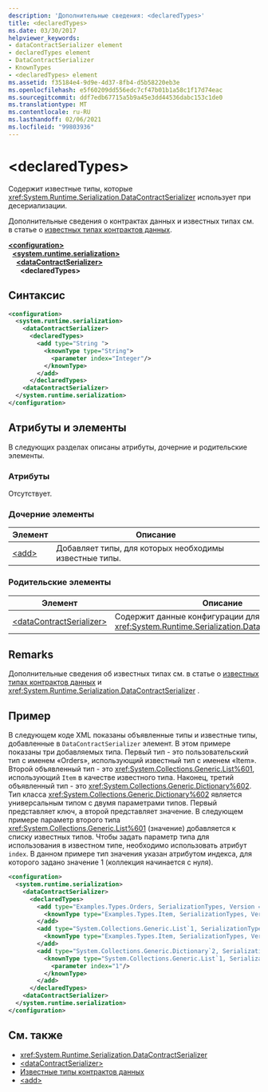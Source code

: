 ```yaml
---
description: 'Дополнительные сведения: <declaredTypes>'
title: <declaredTypes>
ms.date: 03/30/2017
helpviewer_keywords:
- dataContractSerializer element
- declaredTypes element
- DataContractSerializer
- KnownTypes
- <declaredTypes> element
ms.assetid: f35184e4-9d9e-4d37-8fb4-d5b58220eb3e
ms.openlocfilehash: e5f60209dd556edc7cf47b01b1a58c1f17d74eac
ms.sourcegitcommit: ddf7edb67715a5b9a45e3dd44536dabc153c1de0
ms.translationtype: MT
ms.contentlocale: ru-RU
ms.lasthandoff: 02/06/2021
ms.locfileid: "99803936"
---
```

# \<declaredTypes>

Содержит известные типы, которые <xref:System.Runtime.Serialization.DataContractSerializer> использует при десериализации.  
  
 Дополнительные сведения о контрактах данных и известных типах см. в статье о [известных типах контрактов данных](../../../wcf/feature-details/data-contract-known-types.md).  
  
[**\<configuration>**](../configuration-element.md)\
&nbsp;&nbsp;[**\<system.runtime.serialization>**](system-runtime-serialization.md)\
&nbsp;&nbsp;&nbsp;&nbsp;[**\<dataContractSerializer>**](datacontractserializer.md)\
&nbsp;&nbsp;&nbsp;&nbsp;&nbsp;&nbsp;**\<declaredTypes>**  
  
## <a name="syntax"></a>Синтаксис  
  
```xml  
<configuration>
  <system.runtime.serialization>
    <dataContractSerializer>
      <declaredTypes>
        <add type="String ">
          <knownType type="String">
            <parameter index="Integer"/>
          </knownType>
        </add>
      </declaredTypes>
    <dataContractSerializer>
  </system.runtime.serialization>
</configuration>
```  
  
## <a name="attributes-and-elements"></a>Атрибуты и элементы  

 В следующих разделах описаны атрибуты, дочерние и родительские элементы.  
  
### <a name="attributes"></a>Атрибуты  

 Отсутствует.  
  
### <a name="child-elements"></a>Дочерние элементы  
  
|Элемент|Описание|  
|-------------|-----------------|  
|[\<add>](add-of-declaredtypes-element.md)|Добавляет типы, для которых необходимы известные типы.|  
  
### <a name="parent-elements"></a>Родительские элементы  
  
|Элемент|Описание|  
|-------------|-----------------|  
|[\<dataContractSerializer>](datacontractserializer-of-system-runtime-serialization.md)|Содержит данные конфигурации для <xref:System.Runtime.Serialization.DataContractSerializer>.|  
  
## <a name="remarks"></a>Remarks  

 Дополнительные сведения об известных типах см. в статье о [известных типах контрактов данных](../../../wcf/feature-details/data-contract-known-types.md) и <xref:System.Runtime.Serialization.DataContractSerializer> .  
  
## <a name="example"></a>Пример  

 В следующем коде XML показаны объявленные типы и известные типы, добавленные в `DataContractSerializer` элемент. В этом примере показаны три добавляемых типа. Первый тип - это пользовательский тип с именем «Orders», использующий известный тип с именем «Item». Второй объявленный тип - это <xref:System.Collections.Generic.List%601>, использующий `Item` в качестве известного типа. Наконец, третий объявленный тип - это <xref:System.Collections.Generic.Dictionary%602>. Тип класса <xref:System.Collections.Generic.Dictionary%602> является универсальным типом с двумя параметрами типов. Первый представляет ключ, а второй представляет значение. В следующем примере параметр второго типа <xref:System.Collections.Generic.List%601> (значение) добавляется к списку известных типов. Чтобы задать параметр типа для использования в известном типе, необходимо использовать атрибут `index`. В данном примере тип значения указан атрибутом индекса, для которого задано значение 1 (коллекция начинается с нуля).  
  
```xml  
<configuration>
  <system.runtime.serialization>
    <dataContractSerializer>
      <declaredTypes>
        <add type="Examples.Types.Orders, SerializationTypes, Version = 2.0.0.0, Culture = neutral, PublicKeyToken=null">
          <knownType type="Examples.Types.Item, SerializationTypes, Version=2.0.0.0, Culture=neutral, PublicKey=null" />
        </add>
        <add type="System.Collections.Generic.List`1, SerializationTypes, Version = 2.0.0.0, Culture = neutral, PublicKeyToken=null">
          <knownType type="Examples.Types.Item, SerializationTypes, Version=2.0.0.0, Culture=neutral, PublicKey=null" />
        </add>
        <add type="System.Collections.Generic.Dictionary`2, SerializationTypes, Version = 2.0.0.0, Culture = neutral, PublicKeyToken=null">
          <knownType type="System.Collections.Generic.List`1, SerializationTypes, Version = 2.0.0.0, Culture = neutral, PublicKeyToken=null">
            <parameter index="1"/>
          </knownType>
        </add>
      </declaredTypes>
    <dataContractSerializer>
  </system.runtime.serialization>
</configuration>
```  
  
## <a name="see-also"></a>См. также

- <xref:System.Runtime.Serialization.DataContractSerializer>
- [\<dataContractSerializer>](datacontractserializer-element.md)
- [Известные типы контрактов данных](../../../wcf/feature-details/data-contract-known-types.md)
- [\<add>](add-of-declaredtypes-element.md)
